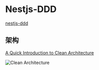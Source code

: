# Nestjs-DDD

[nestjs-ddd](https://github.com/ecaminero/nestjs-ddd)

## 架构

[A Quick Introduction to Clean Architecture](https://www.freecodecamp.org/news/a-quick-introduction-to-clean-architecture-990c014448d2/)

![Clean Architecture](https://cdn-media-1.freecodecamp.org/images/oVVbTLR5gXHgP8Ehlz1qzRm5LLjX9kv2Zri6)

